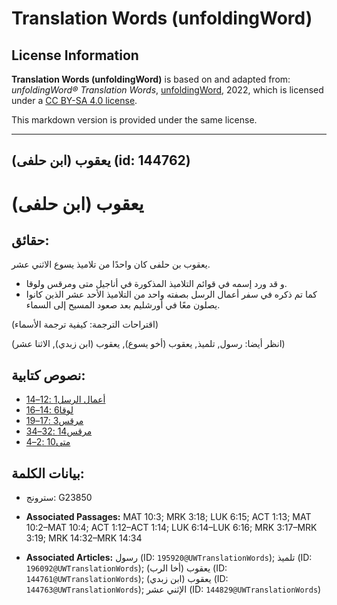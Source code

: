 # Translation Words (unfoldingWord)

## License Information

**Translation Words (unfoldingWord)** is based on and adapted from: _unfoldingWord® Translation Words_, [unfoldingWord](https://unfoldingword.org/utw), 2022, which is licensed under a [CC BY-SA 4.0 license](https://creativecommons.org/licenses/by-sa/4.0/legalcode.en).

This markdown version is provided under the same license.



--------------------------------

## يعقوب (ابن حلفى) (id: 144762)

يعقوب (ابن حلفى)
================

حقائق:
------

يعقوب بن حلفى كان واحدًا من تلاميذ يسوع الاثني عشر.

* و قد ورد إسمه في قوائم التلاميذ المذكورة في أناجيل متى ومرقس ولوقا.
* كما تم ذكره في سفر أعمال الرسل بصفته واحد من التلاميذ الأحد عشر الذين كانوا يصلون معًا في أورشليم بعد صعود المسيح إلى السماء.

(اقتراحات الترجمة: كيفية ترجمة الأسماء)

(انظر أيضا: رسول, تلميذ, يعقوب (أخو يسوع), يعقوب (ابن زبدي), الاثنا عشر)

نصوص كتابية:
------------

* [أعمال الرسل1 :12–14](https://ref.ly/Acts1:12-Acts1:14)
* [لوقا6 :14–16](https://ref.ly/Luke6:14-Luke6:16)
* [مرقس3 :17–19](https://ref.ly/Mark3:17-Mark3:19)
* [مرقس14 :32–34](https://ref.ly/Mark14:32-Mark14:34)
* [متى10 :2–4](https://ref.ly/Matt10:2-Matt10:4)

بيانات الكلمة:
--------------

* سترونج: G23850

* **Associated Passages:** MAT 10:3; MRK 3:18; LUK 6:15; ACT 1:13; MAT 10:2–MAT 10:4; ACT 1:12–ACT 1:14; LUK 6:14–LUK 6:16; MRK 3:17–MRK 3:19; MRK 14:32–MRK 14:34
* **Associated Articles:** رسول (ID: `195920@UWTranslationWords`); تلميذ (ID: `196092@UWTranslationWords`); يعقوب (أخا الرب) (ID: `144761@UWTranslationWords`); يعقوب (ابن زبدي) (ID: `144763@UWTranslationWords`); الإثني عشر (ID: `144829@UWTranslationWords`)

